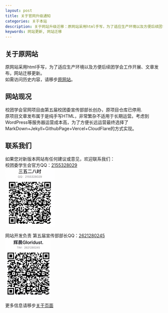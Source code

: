 ```yaml
---
layout: post
title: 关于官网升级通知
categories: 关于本站
description: 关于网站升级迁移：原网站采用html手写，为了适应生产环境以及方便后续团学会工作开展、文章发布，网站迁移更新。
keywords: 网站更新, 网站迁移
---
```


## 关于原网站
原网站采用html手写，为了适应生产环境以及方便后续团学会工作开展、文章发布，网站迁移更新。  
如需访问历史内容，请移步[原网站](https://v1.cflsgx.top)。

## 网站现况
校团学会官网项目由第五届校团委宣传部部长创办，原项目仓库已停用.  
原项目文章发布属于是纯手写HTML，非常繁杂不适用于长期运营。考虑到WordPress等服务器运营成本高，为了方便长远运营最终选择了MarkDown+Jekyll+GithubPage+Vercel+CloudFlare的方式实现。  

## 联系我们
如果您对新版本网站有任何建议或意见，欢迎联系我们：  
校团委学生会官方QQ：[2155328029](https://qm.qq.com/cgi-bin/qm/qr?k=8sIvR6Ub7YN9iAsTEywW5XF8w9c-Q_8s&noverify=0)  
![三五二八时QQ](/images/posts/2022-08-03-blog_update/35284-qq.jpg)

网站开发负责 第五届宣传部部长QQ：[2621280245](https://qm.qq.com/cgi-bin/qm/qr?k=nXgxBV4A2M3egtMYK2wSLLPSNa1m2EvI&noverify=0)  
![GloridustQQ](/images/posts/2022-08-03-blog_update/gloridust-qq.jpg)  

更多信息请移步[关于页面](/about/)